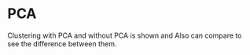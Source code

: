 # PCA
Clustering with PCA and without PCA is shown and Also can compare to see the difference between them.
